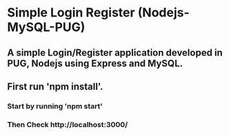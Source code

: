 # Simple Login Register (Nodejs-MySQL-PUG)

## A simple Login/Register application developed in PUG, Nodejs using Express and MySQL.

## First run 'npm install'.

### Start by running 'npm start'

### Then Check http://localhost:3000/

